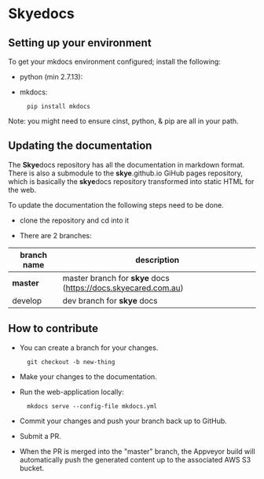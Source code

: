 # Skyedocs

## Setting up your environment

To get your mkdocs environment configured; install the following:
* python (min 2.7.13):
* mkdocs:

        pip install mkdocs

Note: you might need to ensure cinst, python, & pip are all in your path.

## Updating the documentation

The **Skye**docs repository has all the documentation in markdown format. There is also a submodule to the **skye**.github.io GiHub pages repository, which is basically the **skye**docs repository transformed into static HTML for the web.

To update the documentation the following steps need to be done.

* clone the repository and cd into it

* There are 2 branches:

| branch name       |    description     |
|-------------------|--------------------|
| **master**        |    master branch for **skye** docs (https://docs.skyecared.com.au) |
| develop           |    dev branch for **skye** docs |


## How to contribute

* You can create a branch for your changes.

        git checkout -b new-thing

* Make your changes to the documentation.
* Run the web-application locally:  

        mkdocs serve --config-file mkdocs.yml


* Commit your changes and push your branch back up to GitHub.
* Submit a PR.
* When the PR is merged into the "master" branch, the Appveyor build will automatically push the generated content up to the associated AWS S3 bucket.

